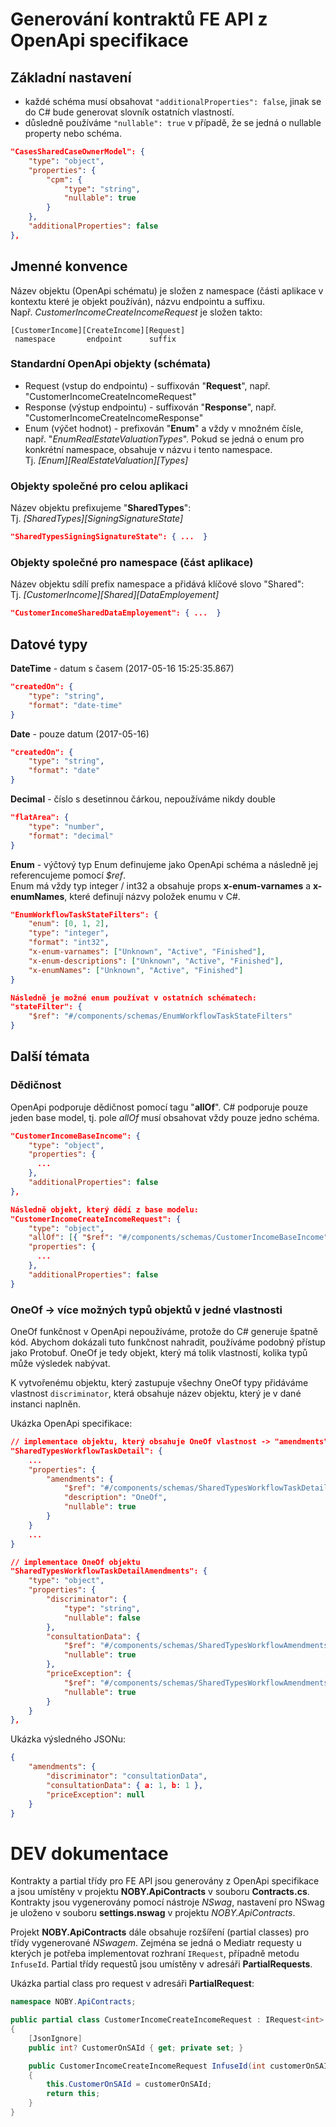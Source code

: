 # Generování kontraktů FE API z OpenApi specifikace

## Základní nastavení
- každé schéma musí obsahovat `"additionalProperties": false`, jinak se do C# bude generovat slovník ostatních vlastností.
- důsledně používáme `"nullable": true` v případě, že se jedná o nullable property nebo schéma.

```json
"CasesSharedCaseOwnerModel": {
	"type": "object",
	"properties": {
		"cpm": {
			"type": "string",
			"nullable": true
		}
	},
	"additionalProperties": false
},
```

## Jmenné konvence

Název objektu (OpenApi schématu) je složen z namespace (části aplikace v kontextu které je objekt používán), názvu endpointu a suffixu.  
Např. *CustomerIncomeCreateIncomeRequest* je složen takto:

```
[CustomerIncome][CreateIncome][Request]  
 namespace       endpoint      suffix
```

### Standardní OpenApi objekty (schémata)
- Request (vstup do endpointu) - suffixován "**Request**", např. "CustomerIncomeCreateIncomeRequest"
- Response (výstup endpointu) - suffixován "**Response**", např. "CustomerIncomeCreateIncomeResponse"
- Enum (výčet hodnot) - prefixován "**Enum**" a vždy v množném čísle, např. "*EnumRealEstateValuationTypes*".
Pokud se jedná o enum pro konkrétní namespace, obsahuje v názvu i tento namespace.  
Tj. *[Enum][RealEstateValuation][Types]*

### Objekty společné pro celou aplikaci
Název objektu prefixujeme "**SharedTypes**":  
Tj. *[SharedTypes][SigningSignatureState]*
```json
"SharedTypesSigningSignatureState": { ...  }
```

### Objekty společné pro namespace (část aplikace)
Název objektu sdílí prefix namespace a přidává klíčové slovo "Shared":  
Tj. *[CustomerIncome][Shared][DataEmployement]*
```json
"CustomerIncomeSharedDataEmployement": { ...  }
```

## Datové typy

**DateTime** - datum s časem (2017-05-16 15:25:35.867)
```json
"createdOn": {
	"type": "string",
	"format": "date-time"
}
```

**Date** - pouze datum (2017-05-16)
```json
"createdOn": {
	"type": "string",
	"format": "date"
}
```

**Decimal** - číslo s desetinnou čárkou, nepoužíváme nikdy double
```json
"flatArea": {
	"type": "number",
	"format": "decimal"
}
```

**Enum** - výčtový typ
Enum definujeme jako OpenApi schéma a následně jej referencujeme pomocí *$ref*.  
Enum má vždy typ integer / int32 a obsahuje props **x-enum-varnames** a **x-enumNames**, které definují názvy položek enumu v C#.
```json
"EnumWorkflowTaskStateFilters": {
	"enum": [0, 1, 2],
	"type": "integer",
	"format": "int32",
	"x-enum-varnames": ["Unknown", "Active", "Finished"],
	"x-enum-descriptions": ["Unknown", "Active", "Finished"],
	"x-enumNames": ["Unknown", "Active", "Finished"]
}

Následně je možné enum používat v ostatních schématech:
"stateFilter": {
	"$ref": "#/components/schemas/EnumWorkflowTaskStateFilters"
}
```

## Další témata

### Dědičnost
OpenApi podporuje dědičnost pomocí tagu "**allOf**". 
C# podporuje pouze jeden base model, tj. pole *allOf* musí obsahovat vždy pouze jedno schéma.
```json
"CustomerIncomeBaseIncome": {
	"type": "object",
	"properties": {
	  ...
	},
	"additionalProperties": false
},

Následně objekt, který dědí z base modelu:
"CustomerIncomeCreateIncomeRequest": {
	"type": "object",
	"allOf": [{ "$ref": "#/components/schemas/CustomerIncomeBaseIncome" }],
	"properties": {
	  ...
	},
	"additionalProperties": false
}
```

### OneOf -> více možných typů objektů v jedné vlastnosti
OneOf funkčnost v OpenApi nepoužíváme, protože do C# generuje špatně kód. 
Abychom dokázali tuto funkčnost nahradit, používáme podobný přístup jako Protobuf.
OneOf je tedy objekt, který má tolik vlastností, kolika typů může výsledek nabývat.

K vytvořenému objektu, který zastupuje všechny OneOf typy přidáváme vlastnost `discriminator`, která obsahuje název objektu, který je v dané instanci naplněn.

Ukázka OpenApi specifikace:
```json
// implementace objektu, který obsahuje OneOf vlastnost -> "amendments" může nabývat různých typů
"SharedTypesWorkflowTaskDetail": {
	...
	"properties": {
		"amendments": {
			"$ref": "#/components/schemas/SharedTypesWorkflowTaskDetailAmendments",
			"description": "OneOf",
			"nullable": true
		}
	}
	...
}

// implementace OneOf objektu
"SharedTypesWorkflowTaskDetailAmendments": {
	"type": "object",
	"properties": {
		"discriminator": {
			"type": "string",
			"nullable": false
		},
		"consultationData": {
			"$ref": "#/components/schemas/SharedTypesWorkflowAmendmentsConsultationData",
			"nullable": true
		},
		"priceException": {
			"$ref": "#/components/schemas/SharedTypesWorkflowAmendmentsPriceException",
			"nullable": true
		}
	}
},
```

Ukázka výsledného JSONu:
```json
{
	"amendments": {
		"discriminator": "consultationData",
		"consultationData": { a: 1, b: 1 },
		"priceException": null
	}
}
```

# DEV dokumentace
Kontrakty a partial třídy pro FE API jsou generovány z OpenApi specifikace a jsou umístěny v projektu **NOBY.ApiContracts** v souboru **Contracts.cs**.
Kontrakty jsou vygenerovány pomocí nástroje *NSwag*, nastavení pro NSwag je uloženo v souboru **settings.nswag** v projektu *NOBY.ApiContracts*.

Projekt **NOBY.ApiContracts** dále obsahuje rozšíření (partial classes) pro třídy vygenerované *NSwagem*.
Zejména se jedná o Mediatr requesty u kterých je potřeba implementovat rozhraní `IRequest`, případně metodu `InfuseId`.
Partial třídy requestů jsou umístěny v adresáři **PartialRequests**.

Ukázka partial class pro request v adresáři **PartialRequest**:
```csharp
namespace NOBY.ApiContracts;

public partial class CustomerIncomeCreateIncomeRequest : IRequest<int>
{
    [JsonIgnore]
    public int? CustomerOnSAId { get; private set; }

    public CustomerIncomeCreateIncomeRequest InfuseId(int customerOnSAId)
    {
        this.CustomerOnSAId = customerOnSAId;
        return this;
    }
}
```